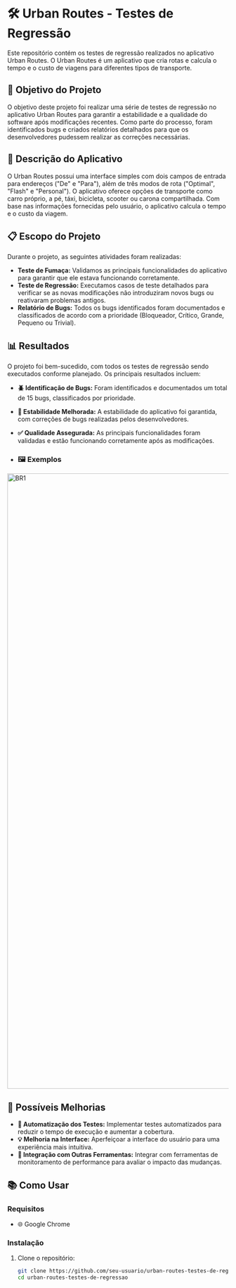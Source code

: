 # 🛠️ Urban Routes - Testes de Regressão

Este repositório contém os testes de regressão realizados no aplicativo Urban Routes. O Urban Routes é um aplicativo que cria rotas e calcula o tempo e o custo de viagens para diferentes tipos de transporte.

## 🎯 Objetivo do Projeto

O objetivo deste projeto foi realizar uma série de testes de regressão no aplicativo Urban Routes para garantir a estabilidade e a qualidade do software após modificações recentes. Como parte do processo, foram identificados bugs e criados relatórios detalhados para que os desenvolvedores pudessem realizar as correções necessárias.

## 📱 Descrição do Aplicativo

O Urban Routes possui uma interface simples com dois campos de entrada para endereços ("De" e "Para"), além de três modos de rota ("Optimal", "Flash" e "Personal"). O aplicativo oferece opções de transporte como carro próprio, a pé, táxi, bicicleta, scooter ou carona compartilhada. Com base nas informações fornecidas pelo usuário, o aplicativo calcula o tempo e o custo da viagem.

## 📋 Escopo do Projeto

Durante o projeto, as seguintes atividades foram realizadas:

- **Teste de Fumaça:** Validamos as principais funcionalidades do aplicativo para garantir que ele estava funcionando corretamente.
- **Teste de Regressão:** Executamos casos de teste detalhados para verificar se as novas modificações não introduziram novos bugs ou reativaram problemas antigos.
- **Relatório de Bugs:** Todos os bugs identificados foram documentados e classificados de acordo com a prioridade (Bloqueador, Crítico, Grande, Pequeno ou Trivial).

## 📊 Resultados

O projeto foi bem-sucedido, com todos os testes de regressão sendo executados conforme planejado. Os principais resultados incluem:

- **🪲 Identificação de Bugs:** Foram identificados e documentados um total de 15 bugs, classificados por prioridade.
- **🔧 Estabilidade Melhorada:** A estabilidade do aplicativo foi garantida, com correções de bugs realizadas pelos desenvolvedores.
- **✅ Qualidade Assegurada:** As principais funcionalidades foram validadas e estão funcionando corretamente após as modificações.

- ### 🖼️ Exemplos

<img width="1398" alt="BR1" src="https://github.com/user-attachments/assets/98d7c66e-6382-4757-a178-264dff8b1958">

## 🌟 Possíveis Melhorias

- **🤖 Automatização dos Testes:** Implementar testes automatizados para reduzir o tempo de execução e aumentar a cobertura.
- **💡 Melhoria na Interface:** Aperfeiçoar a interface do usuário para uma experiência mais intuitiva.
- **🔌 Integração com Outras Ferramentas:** Integrar com ferramentas de monitoramento de performance para avaliar o impacto das mudanças.

## 📚 Como Usar

### Requisitos

- 🌐 Google Chrome

### Instalação

1. Clone o repositório:
   ```bash
   git clone https://github.com/seu-usuario/urban-routes-testes-de-regressao.git
   cd urban-routes-testes-de-regressao

